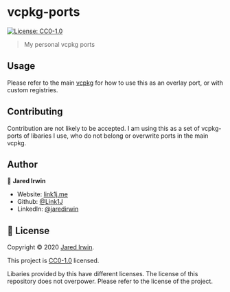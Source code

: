 # vcpkg-ports

[![License: CC0-1.0](https://licensebuttons.net/l/zero/1.0/80x15.png)](http://creativecommons.org/publicdomain/zero/1.0/)

> My personal vcpkg ports

## Usage
Please refer to the main [vcpkg](https://github.com/microsoft/vcpkg/) for how to use this as an overlay port, or with custom registries.

## Contributing
Contribution are not likely to be accepted. I am using this as a set of vcpkg-ports of libaries I use, who do not belong or overwrite ports in the main vcpkg. 

## Author

👤 **Jared Irwin**

* Website: [link1j.me](https://link1j.me)
* Github: [@Link1J](https://github.com/Link1J)
* LinkedIn: [@jaredirwin](https://linkedin.com/in/jaredirwin)

## 📝 License

Copyright © 2020 [Jared Irwin](https://github.com/Link1J).

This project is [CC0-1.0](LICENSE) licensed.

Libaries provided by this have different licenses. The license of this repository does not overpower. Please refer to the license of the project.
